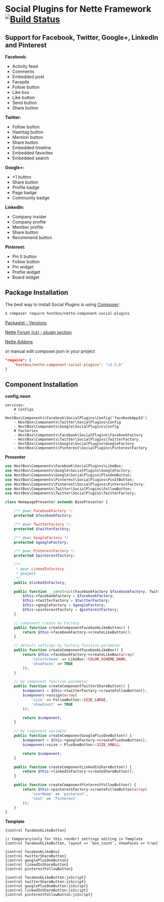 Social Plugins for Nette Framework [![Build Status](https://travis-ci.org/HostBox/nette-social-plugins.png)](https://travis-ci.org/HostBox/nette-socialPlugins)
===================


Support for Facebook, Twitter, Google+, LinkedIn and Pinterest
-------------------

**Facebook:**

- Activity feed
- Comments
- Embedded post
- Facepile
- Follow button
- Like box
- Like button
- Send button
- Share button

**Twitter:**

- Follow button
- Hashtag button
- Mention button
- Share button
- Embedded timeline
- Embedded favorites
- Embedded search

**Google+:**

- +1 button
- Share button
- Profile badge
- Page badge
- Community badge

**LinkedIn:**

- Company insider
- Company profile
- Member profile
- Share button
- Recommend button

**Pinterest:**

- Pin It button
- Follow button
- Pin widget
- Profile widget
- Board widget

Package Installation
-------------------

The best way to install Social Plugins is using [Composer](http://getcomposer.org/):

```sh
$ composer require hostbox/nette-component-social-plugins
```

[Packagist - Versions](https://packagist.org/packages/hostbox/nette-component-social-plugins)

[Nette Forum (cs) - plugin section](http://forum.nette.org/cs/16220-social-plugins-facebook-twitter-a-g)

[Nette Addons](http://addons.nette.org/hostbox/nette-component-social-plugins)

or manual edit composer.json in your project

```json
"require": {
    "hostbox/nette-component-social-plugins": "v1.5.0"
}
```

Component Installation
-------------------

**config.neon**

    services:
        # Configs
        - HostBox\Components\Facebook\SocialPlugins\Config('facebookAppId')
        - HostBox\Components\Twitter\SocialPlugins\Config
        - HostBox\Components\Google\SocialPlugins\Config
        # Factories
        - HostBox\Components\Facebook\SocialPlugins\FacebookFactory
        - HostBox\Components\Twitter\SocialPlugins\TwitterFactory
        - HostBox\Components\Google\SocialPlugins\GoogleFactory
        - HostBox\Components\Pinterest\SocialPlugins\PinterestFactory


**Presenter**

```php
use HostBox\Components\Facebook\SocialPlugins\LikeBox;
use HostBox\Components\Google\SocialPlugins\GoogleFactory;
use HostBox\Components\Google\SocialPlugins\PlusOneButton;
use HostBox\Components\Pinterest\SocialPlugins\PinItButton;
use HostBox\Components\Pinterest\SocialPlugins\PinterestFactory;
use HostBox\Components\Twitter\SocialPlugins\FollowButton;
use HostBox\Components\Twitter\SocialPlugins\TwitterFactory;

class HomepagePresenter extends BasePresenter {

    /** @var FacebookFactory */
    protected $facebookFactory;

    /** @var TwitterFactory */
    protected $twitterFactory;

    /** @var GoogleFactory */
    protected $googleFactory;

    /** @var PinterestFactory */
    protected $pinterestFactory;

    /**
     * @var LinkedInFactory
     * @inject
     */
    public $linkedInFactory;

    public function __construct(FacebookFactory $facebookFactory, TwitterFactory $twitterFactory, GoogleFactory $googleFactory, PinterestFactory $pinterestFactory) {
        $this->facebookFactory = $facebookFactory;
        $this->twitterFactory = $twitterFactory;
        $this->googleFactory = $googleFactory;
        $this->pinterestFactory = $pinterestFactory;
    }

    // component create by Factory
    public function createComponentFacebookLikeButton() {
        return $this->facebookFactory->createLikeButton();
    }

    // default settings by factory function parameter
    public function createComponentFacebookLikeBox() {
        return $this->facebookFactory->createLikeBox(array(
            'colorScheme' => LikeBox::COLOR_SCHEME_DARK,
            'showFaces' => TRUE
        ));
    }

    // by component function parameter
    public function createComponentTwitterShareButton() {
        $component = $this->twitterFactory->createFollowButton();
        $component->assign(array(
            'size' => FollowButton::SIZE_LARGE,
            'showCount' => TRUE
        ));

        return $component;
    }

    // by component variable
    public function createComponentGooglePlusOneButton() {
        $component = $this->googleFactory->createPlusOneButton();
        $component->size = PlusOneButton::SIZE_SMALL;

        return $component;
    }

    public function createComponentLinkedInShareButton() {
        return $this->linkedInFactory->createShareButton();
    }

    public function createComponentPinterestFollowButton() {
        return $this->pinterestFactory->createFollowButton(array(
            'userName' => 'pinterest',
            'text' => 'Pinterest'
        ));
    }
}
```

**Template**


    {control facebookLikeButton}

    // temporary(only for this render) settings editing in Template
    {control facebookLikeButton, layout => 'box_count', showFaces => true}

    {control facebookLikeBox}
    {control twitterShareButton}
    {control googlePlusOneButton}
    {control linkedInShareButton}
    {control pinterestFollowButton}

    {control facebookLikeButton:jsScript}
    {control twitterShareButton:jsScript}
    {control googlePlusOneButton:jsScript}
    {control linkedInShareButton:jsScript}
    {control pinterestFollowButton:jsScript}
